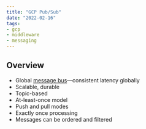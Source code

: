 ```yaml
---
title: "GCP Pub/Sub"
date: "2022-02-16"
tags:
- gcp
- middleware
- messaging
---
```


## Overview

- Global [message bus](notes/Message%20Buses.md)—consistent latency globally
- Scalable, durable
- Topic-based
- At-least-once model
- Push and pull modes
- Exactly once processing
- Messages can be ordered and filtered
